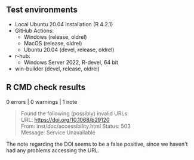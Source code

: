 ## Test environments

- Local Ubuntu 20.04 installation (R 4.2.1)
- GitHub Actions:
  - Windows (release, oldrel)
  - MacOS (release, oldrel)
  - Ubuntu 20.04 (devel, release, oldrel)
- r-hub:
  - Windows Server 2022, R-devel, 64 bit
- win-builder (devel, release, oldrel)

## R CMD check results

0 errors | 0 warnings | 1 note

>  Found the following (possibly) invalid URLs:             
>    URL: https://doi.org/10.1068/b29120                 
>      From: inst/doc/accessibility.html
>      Status: 503                    
>      Message: Service Unavailable

The note regarding the DOI seems to be a false positive, since we haven't had
any problems accessing the URL.
